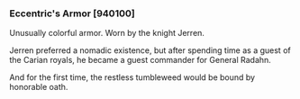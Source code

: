### Eccentric's Armor [940100]

Unusually colorful armor. Worn by the knight Jerren.

Jerren preferred a nomadic existence, but after spending time as a guest of the Carian royals, he became a guest commander for General Radahn.

And for the first time, the restless tumbleweed would be bound by honorable oath.